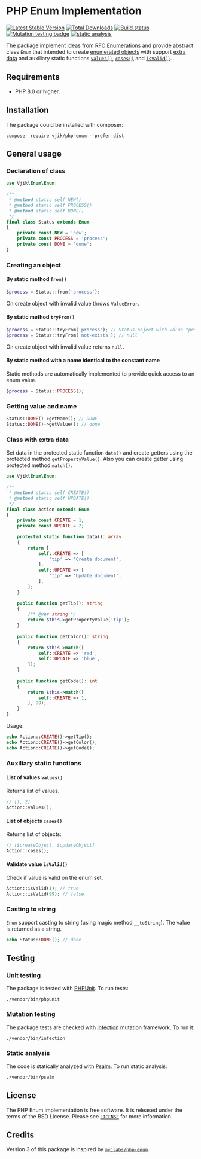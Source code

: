 # PHP Enum Implementation

[![Latest Stable Version](https://poser.pugx.org/vjik/php-enum/v/stable.png)](https://packagist.org/packages/vjik/php-enum)
[![Total Downloads](https://poser.pugx.org/vjik/php-enum/downloads.png)](https://packagist.org/packages/vjik/php-enum)
[![Build status](https://github.com/vjik/php-enum/workflows/build/badge.svg)](https://github.com/vjik/php-enum/actions?query=workflow%3Abuild)
[![Mutation testing badge](https://img.shields.io/endpoint?style=flat&url=https%3A%2F%2Fbadge-api.stryker-mutator.io%2Fgithub.com%2Fvjik%2Fphp-enum%2Fmaster)](https://dashboard.stryker-mutator.io/reports/github.com/vjik/php-enum/master)
[![static analysis](https://github.com/vjik/php-enum/workflows/static%20analysis/badge.svg)](https://github.com/vjik/php-enum/actions?query=workflow%3A%22static+analysis%22)

The package implement ideas from [RFC Enumerations](https://wiki.php.net/rfc/enumerations) and provide abstract class `Enum` that intended to create
[enumerated objects](https://en.wikipedia.org/wiki/Enumerated_type) with support [extra data](#extradata) and auxiliary static functions [`values()`](#values), [`cases()`](#cases) and [`isValid()`](#isValid).

## Requirements

- PHP 8.0 or higher.

## Installation

The package could be installed with composer:

```shell
composer require vjik/php-enum --prefer-dist
```

## General usage

### Declaration of class

```php
use Vjik\Enum\Enum;

/**
 * @method static self NEW()
 * @method static self PROCESS()
 * @method static self DONE()
 */
final class Status extends Enum
{
    private const NEW = 'new';
    private const PROCESS = 'process';
    private const DONE = 'done';
}
```

### Creating an object

#### By static method `from()`

```php
$process = Status::from('process');
```

On create object with invalid value throws `ValueError`.

#### By static method `tryFrom()`

```php
$process = Status::tryFrom('process'); // Status object with value "process"
$process = Status::tryFrom('not-exists'); // null
```

On create object with invalid value returns `null`.

#### By static method with a name identical to the constant name

Static methods are automatically implemented to provide quick access to an enum value.

```php
$process = Status::PROCESS();
```

### Getting value and name

```php
Status::DONE()->getName(); // DONE
Status::DONE()->getValue(); // done
```

### <a name="extradata"></a>Class with extra data

Set data in the protected static function `data()` and create getters using the protected method `getPropertyValue()`.
Also you can create getter using protected method `match()`.

```php
use Vjik\Enum\Enum;

/**
 * @method static self CREATE()
 * @method static self UPDATE()
 */
final class Action extends Enum
{
    private const CREATE = 1;
    private const UPDATE = 2;

    protected static function data(): array
    {
        return [
            self::CREATE => [
                'tip' => 'Create document',
            ],
            self::UPDATE => [
                'tip' => 'Update document',
            ],
        ];
    }

    public function getTip(): string
    {
        /** @var string */
        return $this->getPropertyValue('tip');
    }
    
    public function getColor(): string
    {
        return $this->match([
            self::CREATE => 'red',
            self::UPDATE => 'blue',
        ]);
    }
    
    public function getCode(): int
    {
        return $this->match([
            self::CREATE => 1,
        ], 99);
    }
}
```

Usage:

```php
echo Action::CREATE()->getTip();
echo Action::CREATE()->getColor();
echo Action::CREATE()->getCode();
```

### Auxiliary static functions

#### <a name="values"></a> List of values `values()`

Returns list of values.

```php
// [1, 2]
Action::values(); 
```

#### <a name="cases"></a> List of objects `cases()`

Returns list of objects:

```php
// [$createObject, $updateObject]
Action::cases();
```

#### <a name="isValid"></a> Validate value `isValid()`

Check if value is valid on the enum set.

```php
Action::isValid(1); // true
Action::isValid(99); // false
```

### Casting to string

`Enum` support casting to string (using magic method `__toString`). The value is returned as a string.

```php
echo Status::DONE(); // done
```

## Testing

### Unit testing

The package is tested with [PHPUnit](https://phpunit.de/). To run tests:

```shell
./vendor/bin/phpunit
```

### Mutation testing

The package tests are checked with [Infection](https://infection.github.io/) mutation framework. To run it:

```shell
./vendor/bin/infection
```

### Static analysis

The code is statically analyzed with [Psalm](https://psalm.dev/). To run static analysis:

```shell
./vendor/bin/psalm
```

## License

The PHP Enum implementation is free software. It is released under the terms of the BSD License. Please see [`LICENSE`](./LICENSE.md) for more information.

## Credits

Version 3 of this package is inspired by [`myclabs/php-enum`](https://github.com/myclabs/php-enum). 
